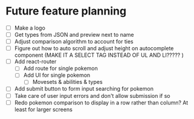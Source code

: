 # Future feature planning

- [ ] Make a logo
- [ ] Get types from JSON and preview next to name
- [ ] Adjust comparison algorithm to account for ties
- [ ] Figure out how to auto scroll and adjust height on autocomplete component (MAKE IT A SELECT TAG INSTEAD OF UL AND LI????? )
- [ ] Add react-router
    - [ ] Add route for single pokemon
    - [ ] Add UI for single pokemon
        - [ ] Movesets & abilities & types
- [ ] Add submit button to form input searching for pokemon
- [ ] Take care of user input errors and don't allow submission if so
- [ ] Redo pokemon comparison to display in a row rather than column? At least for larger screens   